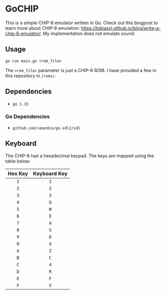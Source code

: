# GoCHIP

This is a simple CHIP-8 emulator written in Go. Check out this blogpost to learn more about CHIP-8 emulation: https://tobiasvl.github.io/blog/write-a-chip-8-emulator/. My implementation does not emulate sound.

## Usage

`go run main.go <rom_file>`

The `<rom_file>` parameter is just a CHIP-8 ROM. I have provided a few in this repository in `/roms/`.

## Dependencies

- `go 1.15`

### Go Dependencies

- `github.com/veandco/go-sdl2/sdl`

## Keyboard

The CHIP-8 had a hexadecimal keypad. The keys are mapped using the table below:

| Hex Key | Keyboard Key |
| :-----: | :----------: |
|   `1`   |     `1`      |
|   `2`   |     `2`      |
|   `3`   |     `3`      |
|   `4`   |     `Q`      |
|   `5`   |     `W`      |
|   `6`   |     `E`      |
|   `7`   |     `A`      |
|   `8`   |     `S`      |
|   `9`   |     `D`      |
|   `0`   |     `X`      |
|   `A`   |     `Z`      |
|   `B`   |     `C`      |
|   `C`   |     `4`      |
|   `D`   |     `R`      |
|   `E`   |     `F`      |
|   `F`   |     `V`      |
